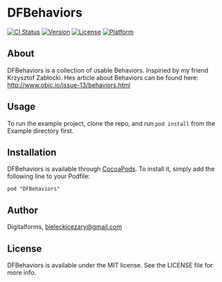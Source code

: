 # DFBehaviors

[![CI Status](http://img.shields.io/travis/Digitalforms/DFBehaviors.svg?style=flat)](https://travis-ci.org/Digitalforms/DFBehaviors)
[![Version](https://img.shields.io/cocoapods/v/DFBehaviors.svg?style=flat)](http://cocoadocs.org/docsets/DFBehaviors)
[![License](https://img.shields.io/cocoapods/l/DFBehaviors.svg?style=flat)](http://cocoadocs.org/docsets/DFBehaviors)
[![Platform](https://img.shields.io/cocoapods/p/DFBehaviors.svg?style=flat)](http://cocoadocs.org/docsets/DFBehaviors)

## About

DFBehaviors is a collection of usable Behaviors. Inspiried by my friend Krzysztof Zabłocki. Hes article about Behaviors can be found here: http://www.objc.io/issue-13/behaviors.html

## Usage

To run the example project, clone the repo, and run `pod install` from the Example directory first.

## Installation

DFBehaviors is available through [CocoaPods](http://cocoapods.org). To install
it, simply add the following line to your Podfile:

    pod "DFBehaviors"

## Author

Digitalforms, bieleckicezary@gmail.com

## License

DFBehaviors is available under the MIT license. See the LICENSE file for more info.

